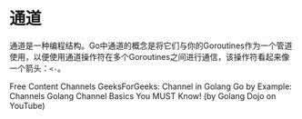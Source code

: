 # 通道

通道是一种编程结构。Go中通道的概念是将它们与你的Goroutines作为一个管道使用，以便使用通道操作符在多个Goroutines之间进行通信，该操作符看起来像一个箭头：`<-`。



<ResourceGroupTitle>Free Content</ResourceGroupTitle>
<BadgeLink colorScheme='blue' badgeText='Official Website' href='https://go.dev/tour/concurrency/2'>Channels</BadgeLink>
<BadgeLink badgeText='Read' href='https://www.geeksforgeeks.org/channel-in-golang/'>GeeksForGeeks: Channel in Golang</BadgeLink>
<BadgeLink badgeText='Read' href='https://gobyexample.com/channels'>Go by Example: Channels</BadgeLink>
<BadgeLink badgeText='Watch' href='https://youtu.be/LgCmPHqAuf4'>Golang Channel Basics You MUST Know! (by Golang Dojo on YouTube)</BadgeLink>